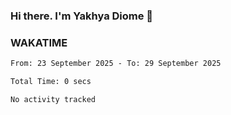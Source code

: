 ### Hi there. I'm Yakhya Diome 👋

### WAKATIME
<!--START_SECTION:waka-->

```txt
From: 23 September 2025 - To: 29 September 2025

Total Time: 0 secs

No activity tracked
```

<!--END_SECTION:waka-->
